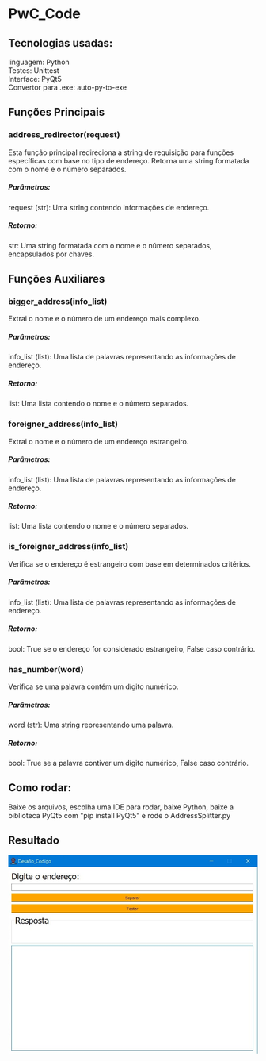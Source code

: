 # PwC_Code

## Tecnologias usadas:
linguagem: Python
<br>
Testes: Unittest
<br>
Interface: PyQt5
<br>
Convertor para .exe: auto-py-to-exe

## Funções Principais

### address_redirector(request)
Esta função principal redireciona a string de requisição para funções específicas com base no tipo de endereço. Retorna uma string formatada com o nome e o número separados.

##### Parâmetros:
request (str): Uma string contendo informações de endereço.
##### Retorno:
str: Uma string formatada com o nome e o número separados, encapsulados por chaves.

## Funções Auxiliares
### bigger_address(info_list)
Extrai o nome e o número de um endereço mais complexo.

##### Parâmetros:
info_list (list): Uma lista de palavras representando as informações de endereço.
##### Retorno:
list: Uma lista contendo o nome e o número separados.

### foreigner_address(info_list)
Extrai o nome e o número de um endereço estrangeiro.

##### Parâmetros:
info_list (list): Uma lista de palavras representando as informações de endereço.
##### Retorno:
list: Uma lista contendo o nome e o número separados.

### is_foreigner_address(info_list)
Verifica se o endereço é estrangeiro com base em determinados critérios.

##### Parâmetros:
info_list (list): Uma lista de palavras representando as informações de endereço.
##### Retorno:
bool: True se o endereço for considerado estrangeiro, False caso contrário.

### has_number(word)
Verifica se uma palavra contém um dígito numérico.

##### Parâmetros:
word (str): Uma string representando uma palavra.
##### Retorno:
bool: True se a palavra contiver um dígito numérico, False caso contrário.

## Como rodar:

Baixe os arquivos, escolha uma IDE para rodar, baixe Python, baixe a biblioteca PyQt5 com "pip install PyQt5" e rode o AddressSplitter.py


## Resultado

![Resultado](img/rodando.jpg)

